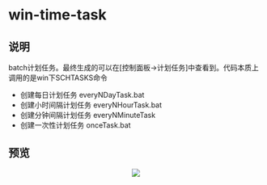 # win-time-task

## 说明
batch计划任务。最终生成的可以在[控制面板->计划任务]中查看到。代码本质上调用的是win下SCHTASKS命令
* 创建每日计划任务 everyNDayTask.bat
* 创建小时间隔计划任务 everyNHourTask.bat
* 创建分钟间隔计划任务 everyNMinuteTask
* 创建一次性计划任务 onceTask.bat

## 预览
<div align=center><img src="https://github.com/bjc5233/win-time-task/raw/master/resources/demo.png"/></div>
